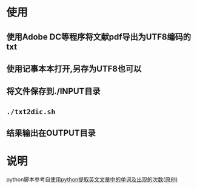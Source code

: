 # 使用
## 使用Adobe DC等程序将文献pdf导出为UTF8编码的txt
## 使用记事本本打开,另存为UTF8也可以
## 将文件保存到./INPUT目录
##  `./txt2dic.sh`
## 结果输出在OUTPUT目录
# 说明
python脚本参考自[使用python提取英文文章中的单词及出现的次数(原创)](http://www.51testing.com/html/53/61753-154953.html)

